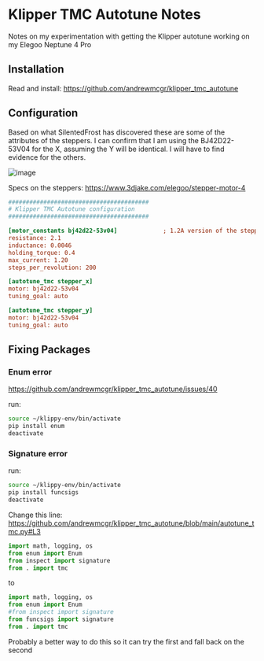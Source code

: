 # Klipper TMC Autotune Notes

Notes on my experimentation with getting the Klipper autotune working on my Elegoo Neptune 4 Pro

## Installation

Read and install: https://github.com/andrewmcgr/klipper_tmc_autotune

## Configuration

Based on what SilentedFrost has discovered these are some of the attributes of the steppers. I can confirm that I am using the BJ42D22-53V04 for the X, assuming the Y will be identical. I will have to find evidence for the others.

![image](https://github.com/user-attachments/assets/75a469f6-d764-46fc-84b8-a697ec7c54df)

Specs on the steppers: https://www.3djake.com/elegoo/stepper-motor-4


```ini
########################################
# Klipper TMC Autotune configuration
########################################

[motor_constants bj42d22-53v04]             ; 1.2A version of the stepper motor
resistance: 2.1
inductance: 0.0046
holding_torque: 0.4
max_current: 1.20
steps_per_revolution: 200

[autotune_tmc stepper_x]
motor: bj42d22-53v04
tuning_goal: auto

[autotune_tmc stepper_y]
motor: bj42d22-53v04
tuning_goal: auto
```

## Fixing Packages

### Enum error
https://github.com/andrewmcgr/klipper_tmc_autotune/issues/40

run:
```bash
source ~/klippy-env/bin/activate
pip install enum
deactivate
```

### Signature error

run:
```bash
source ~/klippy-env/bin/activate
pip install funcsigs
deactivate
```

Change this line:
https://github.com/andrewmcgr/klipper_tmc_autotune/blob/main/autotune_tmc.py#L3
```python
import math, logging, os
from enum import Enum
from inspect import signature
from . import tmc
```
to
```python
import math, logging, os
from enum import Enum
#from inspect import signature
from funcsigs import signature
from . import tmc
```
Probably a better way to do this so it can try the first and fall back on the second

